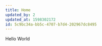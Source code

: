 ```yaml
---
title: Home
updated_by: 2
updated_at: 1598302172
id: 5c9bc34a-bb5c-4707-b7d4-202967dc8495
---
```

Hello World